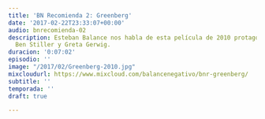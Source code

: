 ```yaml
---
title: 'BN Recomienda 2: Greenberg'
date: '2017-02-22T23:33:07+00:00'
audio: bnrecomienda-02
description: Esteban Balance nos habla de esta película de 2010 protagonizada por
  Ben Stiller y Greta Gerwig.
duracion: '0:07:02'
episodio: ''
image: "/2017/02/Greenberg-2010.jpg"
mixcloudurl: https://www.mixcloud.com/balancenegativo/bnr-greenberg/
subtitle: ''
temporada: ''
draft: true

---
```

